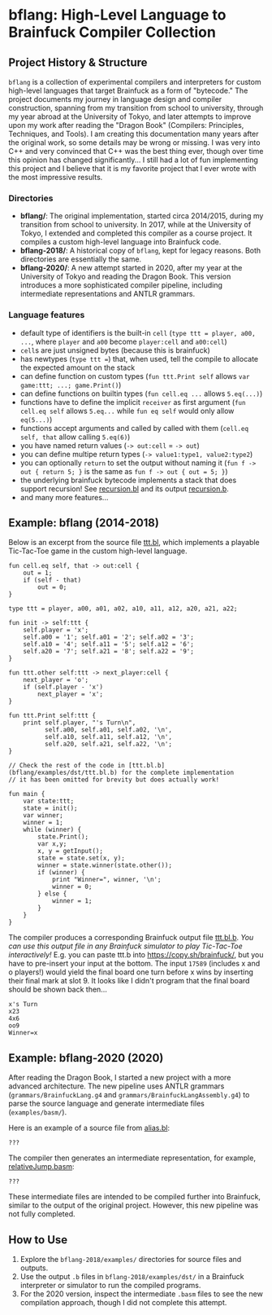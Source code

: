 # bflang: High-Level Language to Brainfuck Compiler Collection

## Project History & Structure

`bflang` is a collection of experimental compilers and interpreters for custom high-level languages that target Brainfuck as a form of "bytecode." The project documents my journey in language design and compiler construction, spanning from my transition from school to university, through my year abroad at the University of Tokyo, and later attempts to improve upon my work after reading the "Dragon Book" (Compilers: Principles, Techniques, and Tools).
I am creating this documentation many years after the original work, so some details may be wrong or missing.
I was very into C++ and very convinced that C++ was the best thing ever, though over time this opinion has changed significantly... I still had a lot of fun implementing this project and I believe that it is my favorite project that I ever wrote with the most impressive results.

### Directories

- **bflang/**: The original implementation, started circa 2014/2015, during my transition from school to university. In 2017, while at the University of Tokyo, I extended and completed this compiler as a course project. It compiles a custom high-level language into Brainfuck code.
- **bflang-2018/**: A historical copy of `bflang`, kept for legacy reasons. Both directories are essentially the same.
- **bflang-2020/**: A new attempt started in 2020, after my year at the University of Tokyo and reading the Dragon Book. This version introduces a more sophisticated compiler pipeline, including intermediate representations and ANTLR grammars.

### Language features

- default type of identifiers is the built-in `cell` (`type ttt = player, a00, ...`, where `player` and `a00` become `player:cell` and `a00:cell`)
- `cell`s are just unsigned bytes (because this is brainfuck)
- has newtypes (`type ttt =`) that, when used, tell the compile to allocate the expected amount on the stack
- can define function on custom types (`fun ttt.Print self` allows `var game:ttt; ...; game.Print()`)
- can define functions on builtin types (`fun cell.eq ...` allows `5.eq(...)`)
- functions have to define the implicit `receiver` as first argument (`fun cell.eq self` allows `5.eq...` while `fun eq self` would only allow `eq(5...)`)
- functions accept arguments and called by called with them (`cell.eq self, that` allow calling `5.eq(6)`)
- you have named return values (`-> out:cell` = `-> out`)
- you can define multipe return types (`-> value1:type1, value2:type2`)
- you can optionally `return` to set the output without naming it (`fun f -> out { return 5; }` is the same as `fun f -> out { out = 5; }`)
- the underlying brainfuck bytecode implements a stack that does support recursion! See [recursion.bl](bflang/examples/recursion.bl) and its output [recursion.b](bflang/examples/dst/recursion.b).
- and many more features...

## Example: bflang (2014-2018)

Below is an excerpt from the source file [ttt.bl](bflang/examples/ttt.bl), which implements a playable Tic-Tac-Toe game in the custom high-level language.

```bl
fun cell.eq self, that -> out:cell {
	out = 1;
	if (self - that)
		out = 0;
}

type ttt = player, a00, a01, a02, a10, a11, a12, a20, a21, a22;

fun init -> self:ttt {
	self.player = 'x';
	self.a00 = '1'; self.a01 = '2'; self.a02 = '3';
	self.a10 = '4'; self.a11 = '5'; self.a12 = '6';
	self.a20 = '7'; self.a21 = '8'; self.a22 = '9';
}

fun ttt.other self:ttt -> next_player:cell {
	next_player = 'o';
	if (self.player - 'x')
		next_player = 'x';
}

fun ttt.Print self:ttt {
	print self.player, "'s Turn\n",
		  self.a00, self.a01, self.a02, '\n',
		  self.a10, self.a11, self.a12, '\n',
		  self.a20, self.a21, self.a22, '\n';
}

// Check the rest of the code in [ttt.bl.b](bflang/examples/dst/ttt.bl.b) for the complete implementation
// it has been omitted for brevity but does actually work!

fun main {
	var state:ttt;
	state = init();
	var winner;
	winner = 1;
	while (winner) {
		state.Print();
		var x,y;
		x, y = getInput();
		state = state.set(x, y);
		winner = state.winner(state.other());
		if (winner) {
			print "Winner=", winner, '\n';
			winner = 0;
		} else {
			winner = 1;
		}
	}
}
```

The compiler produces a corresponding Brainfuck output file [ttt.bl.b](`bflang/examples/dst/ttt.bl.b`). _You can use this output file in any Brainfuck simulator to play Tic-Tac-Toe interactively!_ E.g. you can paste ttt.b into https://copy.sh/brainfuck/, but you have to pre-insert your input at the bottom. The input `17589` (includes x and o players!) would yield the final board one turn before x wins by inserting their final mark at slot 9. It looks like I didn't program that the final board should be shown back then...
```
x's Turn
x23
4x6
oo9
Winner=x
```

## Example: bflang-2020 (2020)

After reading the Dragon Book, I started a new project with a more advanced architecture. The new pipeline uses ANTLR grammars (`grammars/BrainfuckLang.g4` and `grammars/BrainfuckLangAssembly.g4`) to parse the source language and generate intermediate files (`examples/basm/`).

Here is an example of a source file from [alias.bl](bflang-2020/examples/bl/alias.bl):

```bflang
???
```

The compiler then generates an intermediate representation, for example, [relativeJump.basm](bflang-2020/examples/basm/relativeJump.basm):

```basm
???
```

These intermediate files are intended to be compiled further into Brainfuck, similar to the output of the original project. However, this new pipeline was not fully completed.

## How to Use

1. Explore the `bflang-2018/examples/` directories for source files and outputs.
2. Use the output `.b` files in `bflang-2018/examples/dst/` in a Brainfuck interpreter or simulator to run the compiled programs.
3. For the 2020 version, inspect the intermediate `.basm` files to see the new compilation approach, though I did not complete this attempt.
